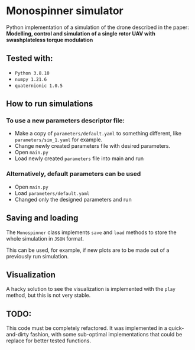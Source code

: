 # Monospinner simulator
Python implementation of a simulation of the drone described in the paper:
**Modelling, control and simulation of a single rotor UAV with swashplateless torque modulation**

## Tested with:
- `Python 3.8.10`
- `numpy 1.21.6`
- `quaternionic 1.0.5`

## How to run simulations

### To use a new parameters descriptor file:
- Make a copy of `parameters/default.yaml` to something different, like `parameters/sim_1.yaml` for example.
- Change newly created parameters file with desired parameters.
- Open `main.py`
- Load newly created `parameters` file into main and run

### Alternatively, default parameters can be used
- Open `main.py`
- Load `parameters/default.yaml`
- Changed only the designed parameters and run

## Saving and loading
The `Monospinner` class implements `save` and `load` methods to store the whole simulation in `JSON` format.

This can be used, for example, if new plots are to be made out of a previously run simulation.

## Visualization
A hacky solution to see the visualization is implemented with the `play` method, but this is not very stable.

## TODO:
This code must be completely refactored.
It was implemented in a quick-and-dirty fashion, with some sub-optimal implementations that could be replace for better tested functions.